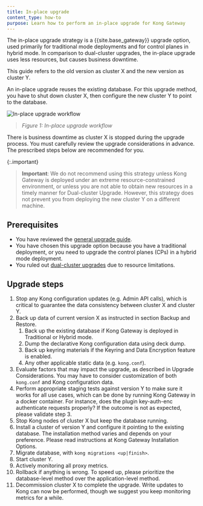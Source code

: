 ```yaml
---
title: In-place upgrade
content_type: how-to
purpose: Learn how to perform an in-place upgrade for Kong Gateway
---
```


The in-place upgrade strategy is a {{site.base_gateway}} upgrade option, used primarily for traditional mode deployments and for control planes in hybrid mode. In comparison to dual-cluster upgrades, the in-place upgrade uses less resources, but causes business downtime.

This guide refers to the old version as cluster X and the new version as cluster Y.

An in-place upgrade reuses the existing database.
For this upgrade method, you have to shut down cluster X, then configure the new cluster Y to point to the database.

![In-place upgrade workflow](/assets/images/products/gateway/upgrade/in-place-upgrade.png)

> _Figure 1: In-place upgrade workflow_

There is business downtime as cluster X is stopped during the upgrade process. You must carefully review the upgrade considerations in advance. The prescribed steps below are recommended for you.

{:.important}
> **Important**: We do not recommend using this strategy unless Kong Gateway is deployed under an extreme resource-constrained environment, or unless you are not able to obtain new resources in a timely manner for Dual-cluster Upgrade. However, this strategy does not prevent you from deploying the new cluster Y on a different machine.

## Prerequisites

* You have reviewed the [general upgrade guide](/gateway/{{page.kong_version}}/upgrade/).
* You have chosen this upgrade option because you have a traditional deployment, or you need to 
upgrade the control planes (CPs) in a hybrid mode deployment. 
* You ruled out [dual-cluster upgrades](/gateway/{{page.kong_version}}/upgrade/dual-cluster/) due to resource limitations.

## Upgrade steps

1. Stop any Kong configuration updates (e.g. Admin API calls), which is critical to guarantee the data consistency between cluster X and cluster Y.
2. Back up data of current version X as instructed in section Backup and Restore.
    1. Back up the existing database if Kong Gateway is deployed in Traditional or Hybrid mode.
    2. Dump the declarative Kong configuration data using deck dump.
    3. Back up keyring materials if the Keyring and Data Encryption feature is enabled.
    4. Any other applicable static data (e.g. `kong.conf`).
3. Evaluate factors that may impact the upgrade, as described in Upgrade Considerations. You may have to consider customization of both `kong.conf` and Kong configuration data.
4. Perform appropriate staging tests against version Y to make sure it works for all use cases, which can be done by running Kong Gateway in a docker container. For instance, does the plugin key-auth-enc authenticate requests properly? If the outcome is not as expected, please validate step 3.
5. Stop Kong nodes of cluster X but keep the database running.
6. Install a cluster of version Y and configure it pointing to the existing database. The installation method varies and depends on your preference. Please read instructions at Kong Gateway Installation Options. 
7. Migrate database, with `kong migrations <up|finish>`.
8. Start cluster Y.
8. Actively monitoring all proxy metrics.
9. Rollback if anything is wrong. To speed up, please prioritize the database-level method over the application-level method.
10. Decommission cluster X to complete the upgrade. Write updates to Kong can now be performed, though we suggest you keep monitoring metrics for a while.



